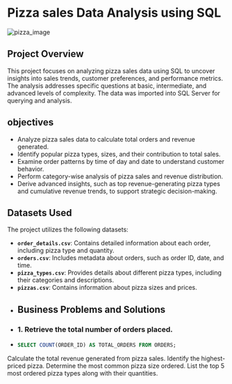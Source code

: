 # Pizza sales Data Analysis using SQL
![pizza_image](https://cdn.mavenanalytics.io/public/profile/c861d330-0041-701c-3520-ca1989a3cbcc/projects/1.jpg)
## Project Overview
This project focuses on analyzing pizza sales data using SQL to uncover insights into sales trends, customer preferences, and performance metrics. The analysis addresses specific questions at basic, intermediate, and advanced levels of complexity. The data was imported into SQL Server for querying and analysis.
## objectives
- Analyze pizza sales data to calculate total orders and revenue generated.  
- Identify popular pizza types, sizes, and their contribution to total sales.  
- Examine order patterns by time of day and date to understand customer behavior.  
- Perform category-wise analysis of pizza sales and revenue distribution.  
- Derive advanced insights, such as top revenue-generating pizza types and cumulative revenue trends, to support strategic decision-making.  
## Datasets Used
The project utilizes the following datasets:
- **`order_details.csv`**: Contains detailed information about each order, including pizza type and quantity.  
- **`orders.csv`**: Includes metadata about orders, such as order ID, date, and time.  
- **`pizza_types.csv`**: Provides details about different pizza types, including their categories and descriptions.  
- **`pizzas.csv`**: Contains information about pizza sizes and prices.
- ## Business Problems and Solutions
- ### 1. Retrieve the total number of orders placed.
- ~~~ sql
  SELECT COUNT(ORDER_ID) AS TOTAL_ORDERS FROM ORDERS;
  ~~~
Calculate the total revenue generated from pizza sales.
Identify the highest-priced pizza.
Determine the most common pizza size ordered.
List the top 5 most ordered pizza types along with their quantities.

